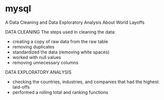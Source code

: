 # mysql
A Data Cleaning and Data Exploratory Analysis About World Layoffs

DATA CLEANING
The steps used in cleaning the data:
- creating a copy of raw data from the raw table
- removing duplicates
- standardized the data (removing white spaces)
- worked with null values
- removing unnecessary columns

DATA EXPLORATORY ANALYSIS
- checking the countries, industries, and companies that had the highest laid-offs
- performed a rolling total and ranking functions
